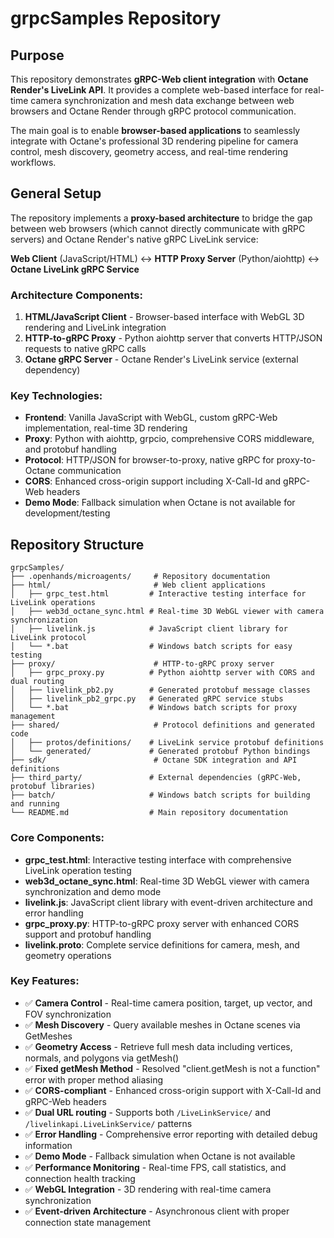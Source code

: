# grpcSamples Repository

## Purpose
This repository demonstrates **gRPC-Web client integration** with **Octane Render's LiveLink API**. It provides a complete web-based interface for real-time camera synchronization and mesh data exchange between web browsers and Octane Render through gRPC protocol communication.

The main goal is to enable **browser-based applications** to seamlessly integrate with Octane's professional 3D rendering pipeline for camera control, mesh discovery, geometry access, and real-time rendering workflows.

## General Setup
The repository implements a **proxy-based architecture** to bridge the gap between web browsers (which cannot directly communicate with gRPC servers) and Octane Render's native gRPC LiveLink service:

**Web Client** (JavaScript/HTML) ↔ **HTTP Proxy Server** (Python/aiohttp) ↔ **Octane LiveLink gRPC Service**

### Architecture Components:
1. **HTML/JavaScript Client** - Browser-based interface with WebGL 3D rendering and LiveLink integration
2. **HTTP-to-gRPC Proxy** - Python aiohttp server that converts HTTP/JSON requests to native gRPC calls
3. **Octane gRPC Server** - Octane Render's LiveLink service (external dependency)

### Key Technologies:
- **Frontend**: Vanilla JavaScript with WebGL, custom gRPC-Web implementation, real-time 3D rendering
- **Proxy**: Python with aiohttp, grpcio, comprehensive CORS middleware, and protobuf handling
- **Protocol**: HTTP/JSON for browser-to-proxy, native gRPC for proxy-to-Octane communication
- **CORS**: Enhanced cross-origin support including X-Call-Id and gRPC-Web headers
- **Demo Mode**: Fallback simulation when Octane is not available for development/testing

## Repository Structure

```
grpcSamples/
├── .openhands/microagents/     # Repository documentation
├── html/                       # Web client applications
│   ├── grpc_test.html         # Interactive testing interface for LiveLink operations
│   ├── web3d_octane_sync.html # Real-time 3D WebGL viewer with camera synchronization
│   ├── livelink.js            # JavaScript client library for LiveLink protocol
│   └── *.bat                  # Windows batch scripts for easy testing
├── proxy/                      # HTTP-to-gRPC proxy server
│   ├── grpc_proxy.py          # Python aiohttp server with CORS and dual routing
│   ├── livelink_pb2.py        # Generated protobuf message classes
│   ├── livelink_pb2_grpc.py   # Generated gRPC service stubs
│   └── *.bat                  # Windows batch scripts for proxy management
├── shared/                     # Protocol definitions and generated code
│   ├── protos/definitions/    # LiveLink service protobuf definitions
│   └── generated/             # Generated protobuf Python bindings
├── sdk/                        # Octane SDK integration and API definitions
├── third_party/               # External dependencies (gRPC-Web, protobuf libraries)
├── batch/                     # Windows batch scripts for building and running
└── README.md                  # Main repository documentation
```

### Core Components:
- **grpc_test.html**: Interactive testing interface with comprehensive LiveLink operation testing
- **web3d_octane_sync.html**: Real-time 3D WebGL viewer with camera synchronization and demo mode
- **livelink.js**: JavaScript client library with event-driven architecture and error handling
- **grpc_proxy.py**: HTTP-to-gRPC proxy server with enhanced CORS support and protobuf handling
- **livelink.proto**: Complete service definitions for camera, mesh, and geometry operations

### Key Features:
- ✅ **Camera Control** - Real-time camera position, target, up vector, and FOV synchronization
- ✅ **Mesh Discovery** - Query available meshes in Octane scenes via GetMeshes
- ✅ **Geometry Access** - Retrieve full mesh data including vertices, normals, and polygons via getMesh()
- ✅ **Fixed getMesh Method** - Resolved "client.getMesh is not a function" error with proper method aliasing
- ✅ **CORS-compliant** - Enhanced cross-origin support with X-Call-Id and gRPC-Web headers
- ✅ **Dual URL routing** - Supports both `/LiveLinkService/` and `/livelinkapi.LiveLinkService/` patterns
- ✅ **Error Handling** - Comprehensive error reporting with detailed debug information
- ✅ **Demo Mode** - Fallback simulation when Octane is not available
- ✅ **Performance Monitoring** - Real-time FPS, call statistics, and connection health tracking
- ✅ **WebGL Integration** - 3D rendering with real-time camera synchronization
- ✅ **Event-driven Architecture** - Asynchronous client with proper connection state management